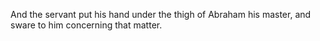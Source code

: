 And the servant put his hand under the thigh of Abraham his master, and sware to him concerning that matter.
